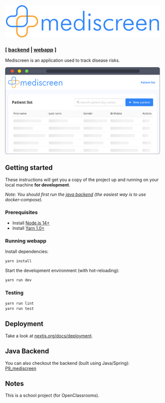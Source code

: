 # [![mediscreen](https://github.com/np111/P9_mediscreen/blob/master/.readme/logo.png?raw=true)](https://github.com/np111/P9_mediscreen-webapp)
### \[ [backend](https://github.com/np111/P9_mediscreen#readme) | <ins>[webapp](https://github.com/np111/P9_mediscreen-webapp#readme)</ins> \]

Mediscreen is an application used to track disease risks.

![Poster](https://github.com/np111/P9_mediscreen/blob/master/.readme/poster.png?raw=true)

## Getting started

These instructions will get you a copy of the project up and running on your
local machine **for development**.

*Note: You should first run the
[java backend](https://github.com/np111/P9_mediscreen) (the easiest way is to
use docker-compose).*

### Prerequisites

- Install [Node.js 14+](https://nodejs.org/en/download/)
- Install [Yarn 1.0+](https://classic.yarnpkg.com/en/docs/install/)

### Running webapp

Install dependencies:

```bash
yarn install
```

Start the development environment (with hot-reloading):

```bash
yarn run dev
```

### Testing

```bash
yarn run lint
yarn run test
```

## Deployment

Take a look at [nextjs.org/docs/deployment](https://nextjs.org/docs/deployment).

## Java Backend

You can also checkout the backend (built using Java/Spring):
[P9_mediscreen](https://github.com/np111/P9_mediscreen)

## Notes

This is a school project (for OpenClassrooms).
